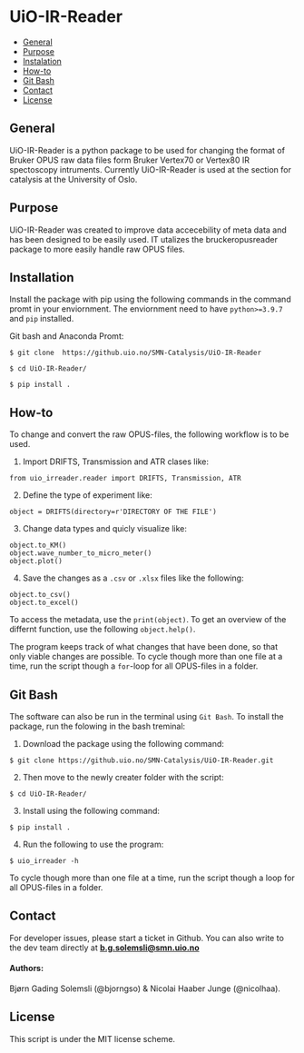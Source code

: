 # UiO-IR-Reader


* [General](#general-info)
* [Purpose](#purpose)
* [Instalation](#installation)
* [How-to](#how-to)
* [Git Bash](#git-bash)
* [Contact](#Contact)
* [License](#License)


## General

UiO-IR-Reader is a python package to be used for 
changing the format of Bruker OPUS raw data files form Bruker Vertex70 or Vertex80 IR spectoscopy intruments.
Currently UiO-IR-Reader is used at the section for catalysis at
the University of Oslo.

## Purpose

UiO-IR-Reader was created to improve data accecebility of meta data and has been designed
to be easily used. IT utalizes the bruckeropusreader package to more easily handle raw OPUS files.

## Installation

Install the package with pip using the following commands in the command promt in your enviornment. The enviornment need to have `python>=3.9.7` and `pip`
installed.

Git bash and Anaconda Promt:
```
$ git clone  https://github.uio.no/SMN-Catalysis/UiO-IR-Reader
```
```
$ cd UiO-IR-Reader/
```
```
$ pip install .
```

## How-to
To change and convert the raw OPUS-files, the following workflow is to be used.


1. Import DRIFTS, Transmission and ATR clases like:
```
from uio_irreader.reader import DRIFTS, Transmission, ATR
```
2. Define the type of experiment like:
```
object = DRIFTS(directory=r'DIRECTORY OF THE FILE')
```
3. Change data types and quicly visualize like:
```
object.to_KM()
object.wave_number_to_micro_meter()
object.plot()
```
4. Save the changes as a `.csv` or `.xlsx` files like the following:
```
object.to_csv()
object.to_excel()
```

To access the metadata, use the `print(object)`. To get an overview of the differnt function, use the following `object.help()`.


The program keeps track of what changes that have been done, so that only viable changes are possible. To cycle though more than one file at a time, run the script though a `for`-loop for all OPUS-files in a folder.


## Git Bash
The software can also be run in the terminal using `Git Bash`. To install the package, run the folowing in the bash treminal:
1. Download the package using the following command:
```
$ git clone https://github.uio.no/SMN-Catalysis/UiO-IR-Reader.git
```
2. Then move to the newly creater folder with the script:
```
$ cd UiO-IR-Reader/
```
3. Install using the following command:
```
$ pip install .
```
4. Run the following to use the program: 
```
$ uio_irreader -h
```
To cycle though more than one file at a time, run the script though a loop for all OPUS-files in a folder.



## Contact

For developer issues, please start a ticket in Github. You can also write to the dev team directly at  **b.g.solemsli@smn.uio.no**
#### Authors: 
Bjørn Gading Solemsli (@bjorngso) & Nicolai Haaber Junge (@nicolhaa).

## License
This script is under the MIT license scheme. 



